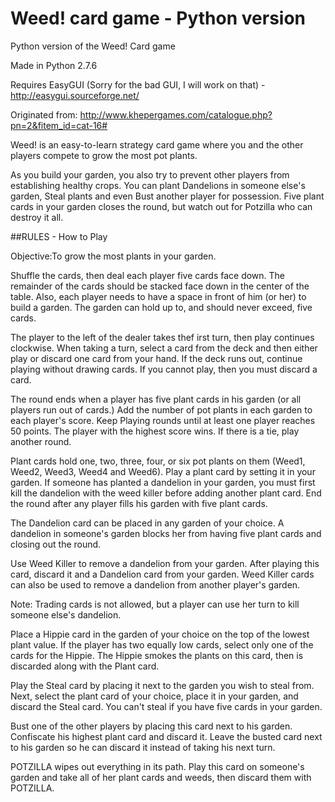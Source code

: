 # Weed! card game - Python version
Python version of the Weed! Card game

Made in Python 2.7.6

Requires EasyGUI (Sorry for the bad GUI, I will work on that) - http://easygui.sourceforge.net/

Originated from: http://www.khepergames.com/catalogue.php?pn=2&fitem_id=cat-16#

Weed! is an easy-to-learn strategy card game where you and the other players compete to grow the most pot plants.

As you build your garden, you also try to prevent other players from establishing healthy crops. You can plant Dandelions in someone else's garden, Steal plants and even Bust another player for possession. Five plant cards in your garden closes the round, but watch out for Potzilla who can destroy it all.

##RULES - How to Play

Objective:To grow the most plants in your garden.

Shuffle the cards, then deal each player five cards face down. The remainder of the cards should be stacked face down in the center of the table. Also, each player needs to have a space in front of him (or her) to build a garden. The garden can hold up to, and should never exceed, five cards.

The player to the left of the dealer takes thef irst turn, then play continues clockwise. When taking a turn, select a card from the deck and then either play or discard one card from your hand. If the deck runs out, continue playing without drawing cards. If you cannot play, then you must discard a card.

The round ends when a player has five plant cards in his garden (or all players run out of cards.) Add the number of pot plants in each garden to each player's score. Keep Playing rounds until at least one player reaches 50 points. The player with the highest score wins. If there is a tie, play another round. 

Plant cards hold one, two, three, four, or six pot plants on them (Weed1, Weed2, Weed3, Weed4 and Weed6). Play a plant card by setting it in your garden. If someone has planted a dandelion in your garden, you must first kill the dandelion with the weed killer before adding another plant card. End the round after any player fills his garden with five plant cards.

The Dandelion card can be placed in any garden of your choice. A dandelion in someone's garden blocks her from having five plant cards and closing out the round.

Use Weed Killer to remove a dandelion from your garden. After playing this card, discard it and a Dandelion card from your garden. Weed Killer cards can also be used to remove a dandelion from another player's garden.

Note: Trading cards is not allowed, but a player can use her turn to kill someone else's dandelion.

Place a Hippie card in the garden of your choice on the top of the lowest plant value. If the player has two equally low cards, select only one of the cards for the Hippie. The Hippie smokes the plants on this card, then is discarded along with the Plant card.

Play the Steal card by placing it next to the garden you wish to steal from. Next, select the plant card of your choice, place it in your garden, and discard the Steal card. You can't steal if you have five cards in your garden.

Bust one of the other players by placing this card next to his garden. Confiscate his highest plant card and discard it. Leave the busted card next to his garden so he can discard it instead of taking his next turn.

POTZILLA wipes out everything in its path. Play this card on someone's garden and take all of her plant cards and weeds, then discard them with POTZILLA.
